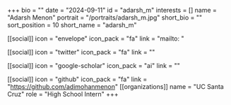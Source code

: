 +++
bio = "" 
date = "2024-09-11" 
id = "adarsh_m" 
interests = [] 
name = "Adarsh Menon" 
portrait = "/portraits/adarsh_m.jpg" 
short_bio = "" 
sort_position = 10
 short_name = "adarsh_m" 

[[social]] 
    icon = "envelope" 
    icon_pack = "fa" 
    link = "mailto: "

 [[social]] 
    icon = "twitter" 
    icon_pack = "fa" 
    link = "" 

[[social]] 
    icon = "google-scholar" 
    icon_pack = "ai" 
    link = "" 

[[social]] 
    icon = "github" 
    icon_pack = "fa" 
    link = "https://github.com/adimohanmenon" 
[[organizations]] 
     name = "UC Santa Cruz" 
      role = "High School Intern" 
+++
